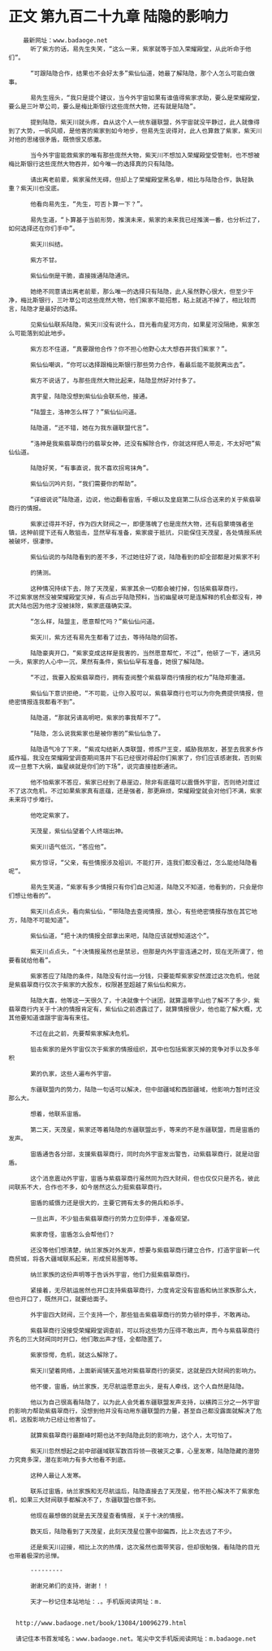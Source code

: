 # 正文 第九百二十九章 陆隐的影响力
        最新网址：www.badaoge.net
          听了紫方的话，易先生失笑，“这么一来，紫家就等于加入荣耀殿堂，从此听命于他们”。
      
          “可跟陆隐合作，结果也不会好太多”紫仙仙道，她最了解陆隐，那个人怎么可能白做事。
      
          易先生摇头，“我只是提个建议，当今外宇宙如果有谁值得紫家求助，要么是荣耀殿堂，要么是三叶草公司，要么是梅比斯银行这些庞然大物，还有就是陆隐”。
      
          提到陆隐，紫天川就头疼，自从这个人一统东疆联盟，外宇宙就没平静过，此人就像得到了大势，一帆风顺，是他害的紫家到如今地步，但易先生说得对，此人也算救了紫家，紫天川对他的思绪很矛盾，既愤恨又感激。
      
          当今外宇宙能救紫家的唯有那些庞然大物，紫天川不想加入荣耀殿堂受管制，也不想被梅比斯银行这些庞然大物吞并，如今唯一的选择真的只有陆隐。
      
          请出离老前辈，紫家虽然无碍，但却上了荣耀殿堂黑名单，相比与陆隐合作，孰轻孰重？紫天川也没底。
      
          他看向易先生，“先生，可否卜算一下？”。
      
          易先生道，“卜算基于当前形势，推演未来，紫家的未来我已经推演一番，也分析过了，如何选择还在你们手中”。
      
          紫天川纠结。
      
          紫方不甘。
      
          紫仙仙倒是干脆，直接拨通陆隐通讯。
      
          她绝不同意请出离老前辈，那么唯一的选择只有陆隐，此人虽然野心很大，但至少干净，梅比斯银行，三叶草公司这些庞然大物，他们紫家不能招惹，粘上就逃不掉了，相比较而言，陆隐才是最好的选择。
      
          见紫仙仙联系陆隐，紫天川没有说什么，目光看向星河方向，如果星河没隔绝，紫家怎么可能落到如此地步。
      
          紫方忍不住道，“真要跟他合作？你不担心他野心太大想吞并我们紫家？”。
      
          紫仙仙嘲讽，“你可以选择跟梅比斯银行那些势力合作，看最后能不能脱离出去”。
      
          紫方不说话了，与那些庞然大物比起来，陆隐显然好对付多了。
      
          真宇星，陆隐没想到紫仙仙会联系他，接通。
      
          “陆盟主，洛神怎么样了？”紫仙仙问道。
      
          陆隐道，“还不错，她在为我东疆联盟代言”。
      
          “洛神是我紫翡翠商行的翡翠女神，还没有解除合作，你就这样把人带走，不太好吧”紫仙仙道。
      
          陆隐好笑，“有事直说，我不喜欢拐弯抹角”。
      
          紫仙仙沉吟片刻，“我们需要你的帮助”。
      
          “详细说说”陆隐道，边说，他边翻看宙盾，千眼以及皇庭第二队综合送来的关于紫翡翠商行的情报。
      
          紫家过得并不好，作为四大财阀之一，即便落魄了也是庞然大物，还有启蒙境强者坐镇，这种前提下还有人敢狙击，显然早有准备，紫家疲于抵抗，只能保住天茂星，各处情报系统被破坏，很凄惨。
      
          紫仙仙说的与陆隐看到的差不多，不过她往好了说，陆隐看到的却全部都是对紫家不利
      
          的猜测。
      
          这种情况持续下去，除了天茂星，紫家其余一切都会被打掉，包括紫翡翠商行。                    不过紫家居然没被荣耀殿堂灭掉，有点出乎陆隐预料，当初幽星峡可是连解释的机会都没有，神武大陆也因为他才没被抹除，紫家底蕴确实深。
      
          “怎么样，陆盟主，愿意帮忙吗？”紫仙仙问道。
      
          紫天川，紫方还有易先生都看了过去，等待陆隐的回答。
      
          陆隐豪爽开口，“紫家变成这样是我害的，当然愿意帮忙，不过”，他顿了一下，通讯另一头，紫家的人心中一沉，果然有条件，紫仙仙早有准备，她很了解陆隐。
      
          “不过，我要入股紫翡翠商行，拥有查阅整个紫翡翠商行情报的权力”陆隐郑重道。
      
          紫仙仙下意识拒绝，“不可能，让你入股可以，紫翡翠商行也可以为你免费提供情报，但绝密情报连我都看不到”。
      
          陆隐道，“那就另请高明吧，紫家的事我帮不了”。
      
          “陆隐，怎么说我紫家也是被你害的”紫仙仙急了。
      
          陆隐语气冷了下来，“紫戎勾结新人类联盟，修炼尸王变，威胁我朋友，甚至去我家乡作威作福，我没在荣耀殿堂调查期间落井下石已经很对得起你们紫家了，你们应该感谢我，否则紫戎一旦惹下大祸，幽星峡就是你们的下场”，说完直接挂断通讯。
      
          他不怕紫家不答应，紫家已经到了悬崖边，除非有底蕴可以震慑外宇宙，否则绝对度过不了这次危机，不过如果紫家真有底蕴，还是强者，那更麻烦，荣耀殿堂就会对他们不满，紫家未来将寸步难行。
      
          他吃定紫家了。
      
          天茂星，紫仙仙望着个人终端出神。
      
          紫天川语气低沉，“答应他”。
      
          紫方惊讶，“父亲，有些情报涉及祖训，不能打开，连我们都没看过，怎么能给陆隐看呢”。
      
          易先生笑道，“紫家有多少情报只有你们自己知道，陆隐又不知道，他看到的，只会是你们想让他看的”。
      
          紫天川点点头，看向紫仙仙，“带陆隐去查阅情报，放心，有些绝密情报存放在其它地方，陆隐不可能知道”。
      
          紫仙仙道，“把十决的情报全部拿出来吧，陆隐应该就想知道这个”。
      
          紫天川点点头，“十决情报虽然也是禁忌，但那是内外宇宙连通之时，现在无所谓了，他要看就给他看”。
      
          紫家答应了陆隐的条件，陆隐没有付出一分钱，只要能帮紫家安然渡过这次危机，他就是紫翡翠商行仅次于紫家的大股东，权限甚至超越了紫仙仙和紫方。
      
          陆隐大喜，他等这一天很久了，十决就像十个谜团，就算温蒂宇山也了解不了多少，紫翡翠商行内关于十决的情报肯定有，紫仙仙之前透露过了，就算情报很少，他也能了解大概，尤其他要知道谁跟宇宙海有来往。
      
          不过在此之前，先要帮紫家解决危机。
      
          狙击紫家的是外宇宙仅次于紫家的情报组织，其中也包括紫家灭掉的竞争对手以及多年积
      
          累的仇家，这些人遍布外宇宙。
      
          东疆联盟内的势力，陆隐一句话可以解决，但中部疆域和西部疆域，他影响力暂时还没那么大。
      
          想着，他联系宙盾。
      
          第二天，天茂星，紫家还等着陆隐的东疆联盟出手，等来的不是东疆联盟，而是宙盾的发声。
      
          宙盾通告各分部，支援紫翡翠商行，同时向外宇宙发出警告，动紫翡翠商行，就是动宙盾。
      
          这个消息震动外宇宙，宙盾与紫翡翠商行虽然同为四大财阀，但也仅仅只是齐名，彼此间联系不大，合作也不多，如今居然这么力挺紫翡翠商行。
      
          宙盾的威慑力还是很大的，主要它拥有太多的佣兵和杀手。
      
          一旦出声，不少狙击紫翡翠商行的势力立刻停手，准备观望。
      
          紫家奇怪，宙盾怎么会帮他们？
      
          还没等他们想清楚，纳兰家族对外发声，想要与紫翡翠商行建立合作，打造宇宙新一代商贸城，将各大疆域联系起来，形成贸易圈等等。
      
          纳兰家族的这份声明等于告诉外宇宙，他们力挺紫翡翠商行。
      
          紧接着，无尽航运居然也开口支持紫翡翠商行，力度肯定没有宙盾和纳兰家族那么大，但也开口了，既然开口，就要给面子。
      
          外宇宙四大财阀，三个支持一个，那些狙击紫翡翠商行的势力顿时停手，不敢再动。
      
          紫翡翠商行没接受荣耀殿堂调查前，可以将这些势力压得不敢出声，而今与紫翡翠商行齐名的三大财阀同时开口，他们敢出声才怪，全都隐匿了。
      
          紫家惊愕，危机，就这么解除了。
      
          紫天川望着网络，上面新闻铺天盖地对紫翡翠商行的褒奖，这就是四大财阀的影响力。
      
          他不傻，宙盾，纳兰家族，无尽航运愿意出头，是有人牵线，这个人自然是陆隐。
      
          他以为自己很高看陆隐了，以为此人会凭着东疆联盟发声支持，以横跨三分之一外宇宙的影响力帮助紫翡翠商行，没想到他并没有动用东疆联盟的力量，甚至自己都没露面就解决了危机，这股影响力已经让他害怕了。
      
          就算紫翡翠商行最巅峰时期也达不到陆隐此刻的影响力，这个人，太可怕了。
      
          紫天川忽然想起之前中部疆域联军数百将领一夜被灭之事，心里发寒，陆隐隐藏的潜势力究竟多深，潜在影响力有多大他看不到底。
      
          这种人最让人发寒。
      
          联系过宙盾，纳兰家族和无尽航运后，陆隐直接去了天茂星，他不担心解决不了紫家危机，如果三大财阀联手都解决不了，东疆联盟也做不到。
      
          他现在最想做的就是去天茂星查看情报，关于十决的情报。
      
          数天后，陆隐看到了天茂星，此刻天茂星位置中部偏西，比上次去远了不少。
      
          还是紫天川迎接，相比上次的热情，这次虽然也面带笑容，但却很勉强，看陆隐的目光也带着极深的忌惮。
      
          ---------
      
          谢谢兄弟们的支持，谢谢！！
      
          天才一秒记住本站地址：.。手机版阅读网址：m.
      
      
      http://www.badaoge.net/book/13084/10096279.html
      
      请记住本书首发域名：www.badaoge.net。笔尖中文手机版阅读网址：m.badaoge.net